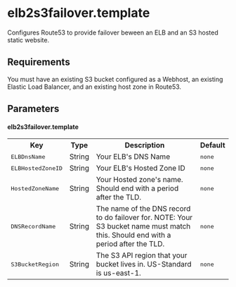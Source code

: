 elb2s3failover.template
=============

Configures Route53 to provide failover beween an ELB and an S3 hosted static website.

Requirements
------------
You must have an existing S3 bucket configured as a Webhost, an existing Elastic Load Balancer, and an existing host zone in Route53.


Parameters
----------
#### elb2s3failover.template
<table>
  <tr>
    <th>Key</th>
    <th>Type</th>
    <th>Description</th>
    <th>Default</th>
  </tr>
  <tr>
    <td><tt>ELBDnsName</tt></td>
    <td>String</td>
    <td>Your ELB's DNS Name</td>
    <td><tt>none</tt></td>
  </tr>
  <tr>
    <td><tt>ELBHostedZoneID</tt></td>
    <td>String</td>
    <td>Your ELB's Hosted Zone ID</td>
    <td><tt>none</tt></td>
  </tr>
  <tr>
    <td><tt>HostedZoneName</tt></td>
    <td>String</td>
    <td>Your Hosted zone's name. Should end with a period after the TLD.</td>
    <td><tt>none</tt></td>
  </tr>
  <tr>
    <td><tt>DNSRecordName</tt></td>
    <td>String</td>
    <td>The name of the DNS record to do failover for. NOTE: Your S3 bucket name must match this. Should end with a period after the TLD.</td>
    <td><tt>none</tt></td>
  </tr>
  <tr>
    <td><tt>S3BucketRegion</tt></td>
    <td>String</td>
    <td>The S3 API region that your bucket lives in. US-Standard is us-east-1.</td>
    <td><tt>none</tt></td>
  </tr>
</table>

